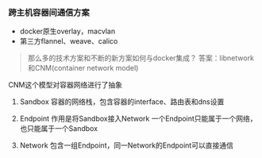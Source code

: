 
### 跨主机容器间通信方案

* docker原生overlay，macvlan
* 第三方flannel、weave、calico

> 那么多的技术方案和不断的新方案如何与docker集成？
答案：libnetwork和CNM(container network model)

CNM这个模型对容器网络进行了抽象

1. Sandbox
容器的网络栈，包含容器的interface、路由表和dns设置

2. Endpoint
作用是将Sandbox接入Network
一个Endpoint只能属于一个网络，也只能属于一个Sandbox

3. Network
包含一组Endpoint，同一Network的Endpoint可以直接通信



